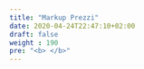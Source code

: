 ```yaml
---
title: "Markup Prezzi"
date: 2020-04-24T22:47:10+02:00
draft: false
weight : 190
pre: "<b> </b>"
---
```

